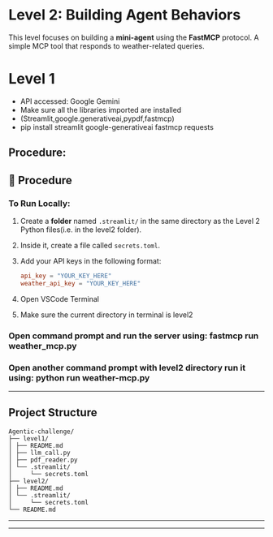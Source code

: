 # Level 2: Building Agent Behaviors

This level focuses on building a **mini-agent** using the **FastMCP** protocol. 
A simple MCP tool that responds to weather-related queries.

# Level 1
- API accessed: Google Gemini
- Make sure all the libraries imported are installed
- (Streamlit,google.generativeai,pypdf,fastmcp)
- pip install streamlit google-generativeai fastmcp requests


## Procedure:

## 🚀 Procedure

### To Run Locally:

1. Create a **folder** named `.streamlit/` in the same directory as the Level 2 Python files(i.e. in the level2 folder).

2. Inside it, create a file called `secrets.toml`.

3. Add your API keys in the following format:

   ```toml
   api_key = "YOUR_KEY_HERE"
   weather_api_key = "YOUR_KEY_HERE"

4. Open VSCode Terminal
5. Make sure the current directory in terminal is level2

### Open command prompt and run the server using: fastmcp run weather_mcp.py
### Open another command prompt with level2 directory run it using: python run weather-mcp.py

---
## Project Structure

```
Agentic-challenge/
├── level1/
│ ├── README.md
│ ├── llm_call.py
│ ├── pdf_reader.py
│ └── .streamlit/
│     └── secrets.toml
├── level2/
│ ├── README.md
│ └── .streamlit/
│     └── secrets.toml
└── README.md
```
---
---
